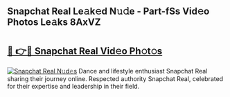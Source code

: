 ## Snapchat Real Le𝚊k𝚎d N𝚞𝚍e - Part-fSs Vid𝚎o Photos Le𝚊ks 8AxVZ

# <h2><a href="http://fbfyp1.evod.top/?m=Snapchat+Real">🔗 👉🔴 Snapchat Real Vid𝚎o Ph𝚘t𝚘s</a></h2>

[![Snapchat Real N𝚞d𝚎s](https://i.imgur.com/8V9OHl7.gif)](http://fbfyp1.evod.top/?m=Snapchat+Real)
Dance and lifestyle enthusiast Snapchat Real sharing their journey online. Respected authority Snapchat Real, celebrated for their expertise and leadership in their field. 
